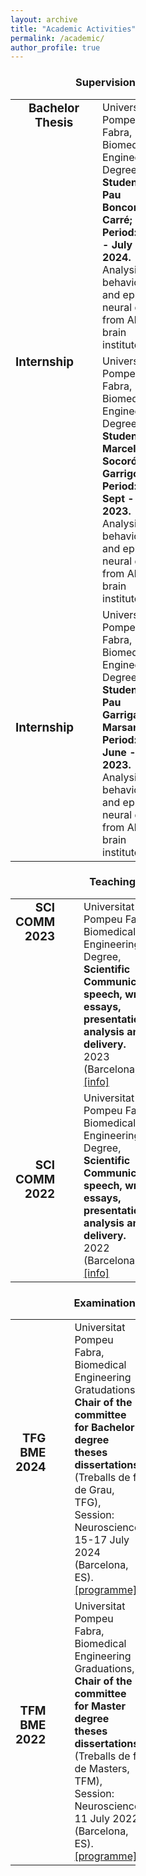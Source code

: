 ```yaml
---
layout: archive
title: "Academic Activities"
permalink: /academic/
author_profile: true
--- 
```



<div style="width:200px; text-align:right; padding-right:30px"><h3>Supervision</h3>
<table style="border:none !important;">
 <tr style="border:none !important; vertical-align:top !important; text-align: top !important">
 <td style="border:none !important; text-align:center !important; width:200px !important"><h3 style="margin-top:0 !important">Bachelor Thesis</h3></td>
 <td style="border:none !important;">Universitat Pompeu Fabra, Biomedical Engineering Degree, <br/><b>Student: Pau Boncompte Carré; Period: Jan - July 2024.</b><br/>
  Analysis of behavioral and ephys neural data from Allen brain institute.
 </td>
</tr>
<tr style="border:none !important; vertical-align:top !important; text-align: top !important">
 <td style="border:none !important; text-align:right !important; width:200px !important"><h3 style="margin-top:0 !important; padding-right:30px">Internship</h3></td>
 <td style="border:none !important;">Universitat Pompeu Fabra, Biomedical Engineering Degree, <br/><b>Student: Marcel Socoró Garrigosa; Period: Sept - Dec 2023.</b><br/>
  Analysis of behavioral and ephys neural data from Allen brain institute.
 </td>
</tr>
 <tr style="border:none !important;">
 <td style="border:none !important; text-align:right !important; width:200px !important"><h3 style="margin-top:0 !important; padding-right:30px">Internship</h3></td>
 <td style="border:none !important;">Universitat Pompeu Fabra, Biomedical Engineering Degree, <br/><b>Student: Pau Garriga Marsans; Period: June - Aug 2023.</b><br/>
  Analysis of behavioral and ephys neural data from Allen brain institute.
 </td>
</tr> 
</table>

<div style="width:200px; text-align:right; padding-right:30px"><h3>Teaching</h3>
<table style="border:none !important;">
<tr style="border:none !important; vertical-align:top !important; text-align: top !important">
 <td style="border:none !important; text-align:right !important; width:200px !important"><h3 style="margin-top:0 !important; padding-right:30px">SCI COMM 2023</h3></td>
 <td style="border:none !important;">Universitat Pompeu Fabra, Biomedical Engineering Degree, <br/><b>Scientific Communication: speech, written essays, presentations analysis and delivery. </b><br/>2023 (Barcelona, ES). <a href="https://aulaglobal.upf.edu/course/info.php?id=56148&lang=en" target="_blank">[info]</a>
 </td>
</tr>
 <tr style="border:none !important;">
 <td style="border:none !important; text-align:right !important; width:200px !important"><h3 style="margin-top:0 !important; padding-right:30px">SCI COMM 2022</h3></td>
 <td style="border:none !important;">Universitat Pompeu Fabra, Biomedical Engineering Degree, <br/><b>Scientific Communication: speech, written essays, presentations analysis and delivery. </b><br/>2022 (Barcelona, ES). <a href="https://aulaglobal.upf.edu/course/info.php?id=56148&lang=en" target="_blank">[info]</a>
 </td>
</tr> 
</table>

<div style="width:200px; text-align:right; padding-right:30px"><h3>Examination</h3>
<table style="border:none !important;">
<tr style="border:none !important;">
 <td style="border:none !important; text-align:right !important; width:200px !important"><h3 style="margin-top:0 !important; padding-right:30px">TFG BME 2024</h3></td>
 <td style="border:none !important;">Universitat Pompeu Fabra, Biomedical Engineering Gratudations, <br/><b>Chair of the committee for Bachelor degree theses dissertations</b> (Treballs de fi de Grau, TFG), <br/>Session: Neuroscience, 15-17 July 2024 (Barcelona, ES). <a href="/abstracts/Programme-UPF-BME-2024.pdf" type="application/pdf" target="_blank">[programme]</a>
 </td>
</tr>
 <tr style="border:none !important;">
 <td style="border:none !important; text-align:right !important; width:200px !important"><h3 style="margin-top:0 !important; padding-right:30px">TFM BME 2022</h3></td>
 <td style="border:none !important;">Universitat Pompeu Fabra, Biomedical Engineering Graduations, <br/><b>Chair of the committee for Master degree theses dissertations</b> (Treballs de fi de Masters, TFM), <br/>Session: Neuroscience, 11 July 2022 (Barcelona, ES). <a href="/abstracts/Programme-UPF-BME-2024.pdf" type="application/pdf" target="_blank">[programme]</a>
 </td>
</tr>
</table>
